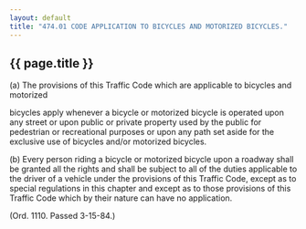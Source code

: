 ---
layout: default 
title: "474.01 CODE APPLICATION TO BICYCLES AND MOTORIZED BICYCLES."---

{{ page.title }}
----------------

​(a) The provisions of this Traffic Code which are applicable to
bicycles and motorized

bicycles apply whenever a bicycle or motorized bicycle is operated upon
any street or upon public or private property used by the public for
pedestrian or recreational purposes or upon any path set aside for the
exclusive use of bicycles and/or motorized bicycles.

​(b) Every person riding a bicycle or motorized bicycle upon a roadway
shall be granted all the rights and shall be subject to all of the
duties applicable to the driver of a vehicle under the provisions of
this Traffic Code, except as to special regulations in this chapter and
except as to those provisions of this Traffic Code which by their nature
can have no application.

(Ord. 1110. Passed 3-15-84.)
